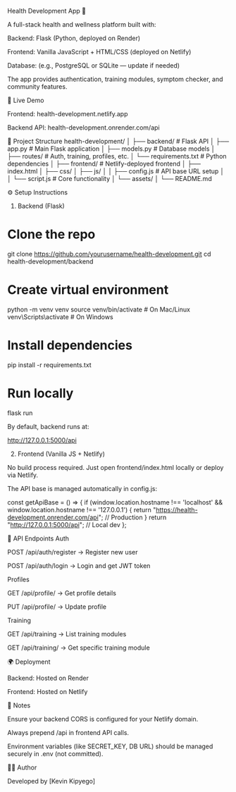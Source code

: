 Health Development App 🏥

A full-stack health and wellness platform built with:

Backend: Flask (Python, deployed on Render)

Frontend: Vanilla JavaScript + HTML/CSS (deployed on Netlify)

Database: (e.g., PostgreSQL or SQLite — update if needed)

The app provides authentication, training modules, symptom checker, and community features.

🚀 Live Demo

Frontend: health-development.netlify.app

Backend API: health-development.onrender.com/api

📂 Project Structure
health-development/
│
├── backend/                # Flask API
│   ├── app.py              # Main Flask application
│   ├── models.py           # Database models
│   ├── routes/             # Auth, training, profiles, etc.
│   └── requirements.txt    # Python dependencies
│
├── frontend/               # Netlify-deployed frontend
│   ├── index.html
│   ├── css/
│   ├── js/
│   │   ├── config.js       # API base URL setup
│   │   └── script.js       # Core functionality
│   └── assets/
│
└── README.md

⚙️ Setup Instructions
1. Backend (Flask)
# Clone the repo
git clone https://github.com/yourusername/health-development.git
cd health-development/backend

# Create virtual environment
python -m venv venv
source venv/bin/activate   # On Mac/Linux
venv\Scripts\activate      # On Windows

# Install dependencies
pip install -r requirements.txt

# Run locally
flask run


By default, backend runs at:

http://127.0.0.1:5000/api

2. Frontend (Vanilla JS + Netlify)

No build process required. Just open frontend/index.html locally or deploy via Netlify.

The API base is managed automatically in config.js:

const getApiBase = () => {
  if (window.location.hostname !== 'localhost' && window.location.hostname !== '127.0.0.1') {
    return "https://health-development.onrender.com/api";  // Production
  }
  return "http://127.0.0.1:5000/api";  // Local dev
};

🔑 API Endpoints
Auth

POST /api/auth/register → Register new user

POST /api/auth/login → Login and get JWT token

Profiles

GET /api/profile/<id> → Get profile details

PUT /api/profile/<id> → Update profile

Training

GET /api/training → List training modules

GET /api/training/<id> → Get specific training module



🌍 Deployment

Backend: Hosted on Render

Frontend: Hosted on Netlify

📌 Notes

Ensure your backend CORS is configured for your Netlify domain.

Always prepend /api in frontend API calls.

Environment variables (like SECRET_KEY, DB URL) should be managed securely in .env (not committed).

👨‍💻 Author

Developed by [Kevin Kipyego]